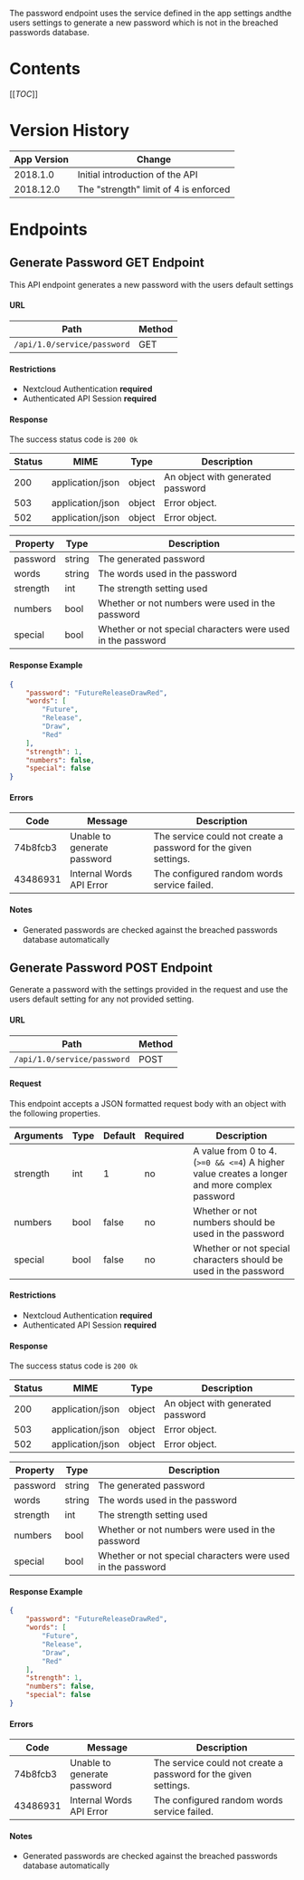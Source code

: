 The password endpoint uses the service defined in the app settings andthe users settings to generate a new password which is not in the breached passwords database.

# Contents
[[_TOC_]]

# Version History
| App Version | Change                                |
|-------------|---------------------------------------|
| 2018.1.0    | Initial introduction of the API       |
| 2018.12.0   | The "strength" limit of 4 is enforced |

# Endpoints

## Generate Password GET Endpoint
This API endpoint generates a new password with the users default settings

#### URL
| Path                        | Method |
|-----------------------------|--------|
| `/api/1.0/service/password` | GET    |

#### Restrictions
- Nextcloud Authentication **required**
- Authenticated API Session **required**

#### Response
The success status code is `200 Ok`

| Status | MIME             | Type   | Description                       |
|--------|------------------|--------|-----------------------------------|
| 200    | application/json | object | An object with generated password |
| 503    | application/json | object | Error object.                     |
| 502    | application/json | object | Error object.                     |

| Property | Type   | Description                                                 |
|----------|--------|-------------------------------------------------------------|
| password | string | The generated password                                      |
| words    | string | The words used in the password                              |
| strength | int    | The strength setting used                                   |
| numbers  | bool   | Whether or not numbers were used in the password            |
| special  | bool   | Whether or not special characters were used in the password |

#### Response Example
```json
{
    "password": "FutureReleaseDrawRed",
    "words": [
        "Future",
        "Release",
        "Draw",
        "Red"
    ],
    "strength": 1,
    "numbers": false,
    "special": false
}

```
#### Errors
| Code     | Message                     | Description                                                     |
|----------|-----------------------------|-----------------------------------------------------------------|
| 74b8fcb3 | Unable to generate password | The service could not create a password for the given settings. |
| 43486931 | Internal Words API Error    | The configured random words service failed.                     |

#### Notes
- Generated passwords are checked against the breached passwords database automatically



## Generate Password POST Endpoint
Generate a password with the settings provided in the request and use the users default setting for any not provided setting.

#### URL
| Path                        | Method |
|-----------------------------|--------|
| `/api/1.0/service/password` | POST   |


#### Request
This endpoint accepts a JSON formatted request body with an object with the following properties.

| Arguments | Type | Default | Required | Description                                                                                   |
|-----------|------|---------|----------|-----------------------------------------------------------------------------------------------|
| strength  | int  | 1       | no       | A value from 0 to 4. (`>=0 && <=4`) A higher value creates a longer and more complex password |
| numbers   | bool | false   | no       | Whether or not numbers should be used in the password                                         |
| special   | bool | false   | no       | Whether or not special characters should be used in the password                              |

#### Restrictions
- Nextcloud Authentication **required**
- Authenticated API Session **required**

#### Response
The success status code is `200 Ok`

| Status | MIME             | Type   | Description                       |
|--------|------------------|--------|-----------------------------------|
| 200    | application/json | object | An object with generated password |
| 503    | application/json | object | Error object.                     |
| 502    | application/json | object | Error object.                     |

| Property | Type   | Description                                                 |
|----------|--------|-------------------------------------------------------------|
| password | string | The generated password                                      |
| words    | string | The words used in the password                              |
| strength | int    | The strength setting used                                   |
| numbers  | bool   | Whether or not numbers were used in the password            |
| special  | bool   | Whether or not special characters were used in the password |

#### Response Example
```json
{
    "password": "FutureReleaseDrawRed",
    "words": [
        "Future",
        "Release",
        "Draw",
        "Red"
    ],
    "strength": 1,
    "numbers": false,
    "special": false
}
```

#### Errors
| Code     | Message                     | Description                                                     |
|----------|-----------------------------|-----------------------------------------------------------------|
| 74b8fcb3 | Unable to generate password | The service could not create a password for the given settings. |
| 43486931 | Internal Words API Error    | The configured random words service failed.                     |

#### Notes
- Generated passwords are checked against the breached passwords database automatically